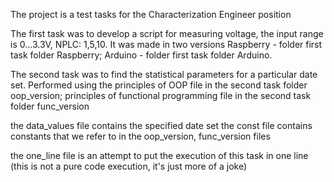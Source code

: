 The project is a test tasks for the Characterization Engineer position

The first task was to develop a script for measuring voltage, the input range is 0...3.3V, NPLC: 1,5,10.
It was made in two versions Raspberry - folder first task folder Raspberry; 
Arduino - folder first task folder Arduino.

The second task was to find the statistical parameters for a particular date set. 
Performed using the principles of OOP file in the second task folder oop_version; 
principles of functional programming file in the second task folder func_version

the data_values file contains the specified date set
the const file contains constants that we refer to in the oop_version, func_version files

the one_line file is an attempt to put the execution of this task in one line 
(this is not a pure code execution, it's just more of a joke)